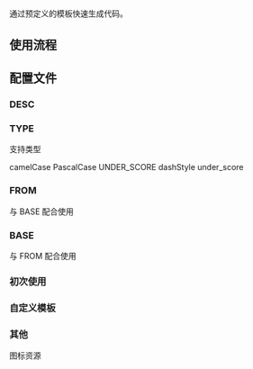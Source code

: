 ## 

通过预定义的模板快速生成代码。

## 使用流程

## 配置文件

### DESC
### TYPE

支持类型

camelCase
PascalCase
UNDER_SCORE
dashStyle
under_score

### FROM
与 BASE 配合使用
### BASE
与 FROM 配合使用

### 初次使用

### 自定义模板

### 其他

图标资源



